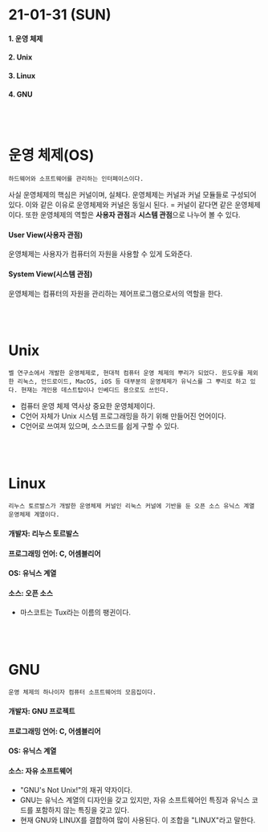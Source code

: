 # 21-01-31 (SUN)

#### 1. 운영 체제

#### 2. Unix

#### 3. Linux

#### 4. GNU

<br><br>

# 운영 체제(OS)

    하드웨어와 소프트웨어를 관리하는 인터페이스이다.

사실 운영체제의 핵심은 커널이며, 실체다. 운영체제는 커널과 커널 모듈들로 구성되어 있다. 이와 같은 이유로 운영체제와 커널은 동일시 된다. = 커널이 같다면 같은 운영체제이다. 또한 운영체제의 역할은 **사용자 관점**과 **시스템 관점**으로 나누어 볼 수 있다.

#### User View(사용자 관점)

운영체제는 사용자가 컴퓨터의 자원을 사용할 수 있게 도와준다.

#### System View(시스템 관점)

운영체제는 컴퓨터의 자원을 관리하는 제어프로그램으로서의 역할을 한다.

<br><br>

# Unix

    벨 연구소에서 개발한 운영체제로, 현대적 컴퓨터 운영 체제의 뿌리가 되었다. 윈도우를 제외한 리눅스, 안드로이드, MacOS, iOS 등 대부분의 운영체제가 유닉스를 그 뿌리로 하고 있다. 현재는 개인용 데스트탑이나 인베디드 용으로도 쓰인다.

- 컴퓨터 운영 체제 역사상 중요한 운영체제이다.
- C언어 자체가 Unix 시스템 프로그래밍을 하기 위해 만들어진 언어이다.
- C언어로 쓰여져 있으며, 소스코드를 쉽게 구할 수 있다.

<br><br>

# Linux

    리누스 토르발스가 개발한 운영체제 커널인 리눅스 커널에 기반을 둔 오픈 소스 유닉스 계열 운영체제 계열이다.

#### 개발자: 리누스 토르발스

#### 프로그래밍 언어: C, 어셈블리어

#### OS: 유닉스 계열

#### 소스: 오픈 소스

- 마스코트는 Tux라는 이름의 팽귄이다.

<br><br>

# GNU

    운영 체제의 하나이자 컴퓨터 소프트웨어의 모음집이다.

#### 개발자: GNU 프로젝트

#### 프로그래밍 언어: C, 어셈블리어

#### OS: 유닉스 계열

#### 소스: 자유 소프트웨어

- "GNU's Not Unix!"의 재귀 약자이다.
- GNU는 유닉스 계열의 디자인을 갖고 있지만, 자유 소프트웨어인 특징과 유닉스 코드를 포함하지 않는 특징을 갖고 있다.
- 현재 GNU와 LINUX를 결합하여 많이 사용된다. 이 조합을 "LINUX"라고 말한다.

<br><br>
